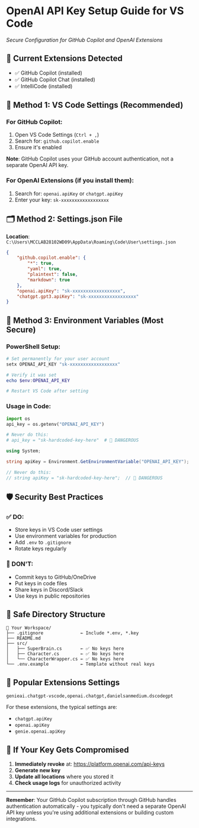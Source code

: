 # OpenAI API Key Setup Guide for VS Code
*Secure Configuration for GitHub Copilot and OpenAI Extensions*

## 🔐 Current Extensions Detected
- ✅ GitHub Copilot (installed)
- ✅ GitHub Copilot Chat (installed)
- ✅ IntelliCode (installed)

## 🧭 Method 1: VS Code Settings (Recommended)

### For GitHub Copilot:
1. Open VS Code Settings (`Ctrl + ,`)
2. Search for: `github.copilot.enable`
3. Ensure it's enabled

**Note**: GitHub Copilot uses your GitHub account authentication, not a separate OpenAI API key.

### For OpenAI Extensions (if you install them):
1. Search for: `openai.apiKey` or `chatgpt.apiKey`
2. Enter your key: `sk-xxxxxxxxxxxxxxxxxx`

## 🗂️ Method 2: Settings.json File

**Location**: `C:\Users\MCCLAB28102WD09\AppData\Roaming\Code\User\settings.json`

```json
{
    "github.copilot.enable": {
        "*": true,
        "yaml": true,
        "plaintext": false,
        "markdown": true
    },
    "openai.apiKey": "sk-xxxxxxxxxxxxxxxxxx",
    "chatgpt.gpt3.apiKey": "sk-xxxxxxxxxxxxxxxxxx"
}
```

## 🧩 Method 3: Environment Variables (Most Secure)

### PowerShell Setup:
```powershell
# Set permanently for your user account
setx OPENAI_API_KEY "sk-xxxxxxxxxxxxxxxxxx"

# Verify it was set
echo $env:OPENAI_API_KEY

# Restart VS Code after setting
```

### Usage in Code:
```python
import os
api_key = os.getenv("OPENAI_API_KEY")

# Never do this:
# api_key = "sk-hardcoded-key-here"  # 🚫 DANGEROUS
```

```csharp
using System;

string apiKey = Environment.GetEnvironmentVariable("OPENAI_API_KEY");

// Never do this:
// string apiKey = "sk-hardcoded-key-here";  // 🚫 DANGEROUS
```

## 🛡️ Security Best Practices

### ✅ DO:
- Store keys in VS Code user settings
- Use environment variables for production
- Add `.env` to `.gitignore`
- Rotate keys regularly

### 🚫 DON'T:
- Commit keys to GitHub/OneDrive
- Put keys in code files
- Share keys in Discord/Slack
- Use keys in public repositories

## 📁 Safe Directory Structure

```
📁 Your Workspace/
├── .gitignore              ← Include *.env, *.key
├── README.md
├── src/
│   ├── SuperBrain.cs       ← ✅ No keys here
│   ├── Character.cs        ← ✅ No keys here
│   └── CharacterWrapper.cs ← ✅ No keys here
└── .env.example            ← Template without real keys
```

## 🔧 Popular Extensions Settings

```vscode-extensions
genieai.chatgpt-vscode,openai.chatgpt,danielsanmedium.dscodegpt
```

For these extensions, the typical settings are:
- `chatgpt.apiKey`
- `openai.apiKey` 
- `genie.openai.apiKey`

## 🚨 If Your Key Gets Compromised

1. **Immediately revoke** at: https://platform.openai.com/api-keys
2. **Generate new key** 
3. **Update all locations** where you stored it
4. **Check usage logs** for unauthorized activity

---

**Remember**: Your GitHub Copilot subscription through GitHub handles authentication automatically - you typically don't need a separate OpenAI API key unless you're using additional extensions or building custom integrations.
